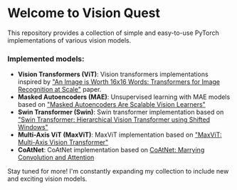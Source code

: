 # Welcome to Vision Quest
This repository provides a collection of simple and easy-to-use PyTorch implementations of various vision models.

### Implemented models:

* **Vision Transformers (ViT)**: Vision transformers implementations inspired by ["An Image is Worth 16x16 Words: Transformers for Image Recognition at Scale"](https://arxiv.org/abs/2010.11929) paper.
* **Masked Autoencoders (MAE)**: Unsupervised learning with MAE models based on ["Masked Autoencoders Are Scalable Vision Learners"](https://arxiv.org/abs/2111.06377)
* **Swin Transformer (Swin)**: Swin transformer implementation based on ["Swin Transformer: Hierarchical Vision Transformer using Shifted Windows"](https://arxiv.org/abs/2103.14030)
* **Multi-Axis ViT (MaxViT)**: MaxViT implementation based on ["MaxViT: Multi-Axis Vision Transformer"](https://arxiv.org/abs/2204.01697)
* **CoAtNet**: CoAtNet implementation based on [CoAtNet: Marrying Convolution and Attention](https://arxiv.org/abs/2106.04803)

Stay tuned for more! I'm constantly expanding my collection to include new and exciting vision models.